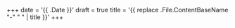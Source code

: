 <!--
SPDX-FileCopyrightText: 2024 Nicco Kunzmann <niccokunzmann@rambler.ru>

SPDX-License-Identifier: LicenseRef-mine
-->

+++
date = '{{ .Date }}'
draft = true
title = '{{ replace .File.ContentBaseName "-" " " | title }}'
+++
